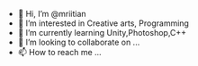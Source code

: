 - 👋 Hi, I’m @mriitian
- 👀 I’m interested in Creative arts, Programming
- 🌱 I’m currently learning Unity,Photoshop,C++
- 💞️ I’m looking to collaborate on ...
- 📫 How to reach me ...

<!---
mriitian/mriitian is a ✨ special ✨ repository because its `README.md` (this file) appears on your GitHub profile.
You can click the Preview link to take a look at your changes.
--->

